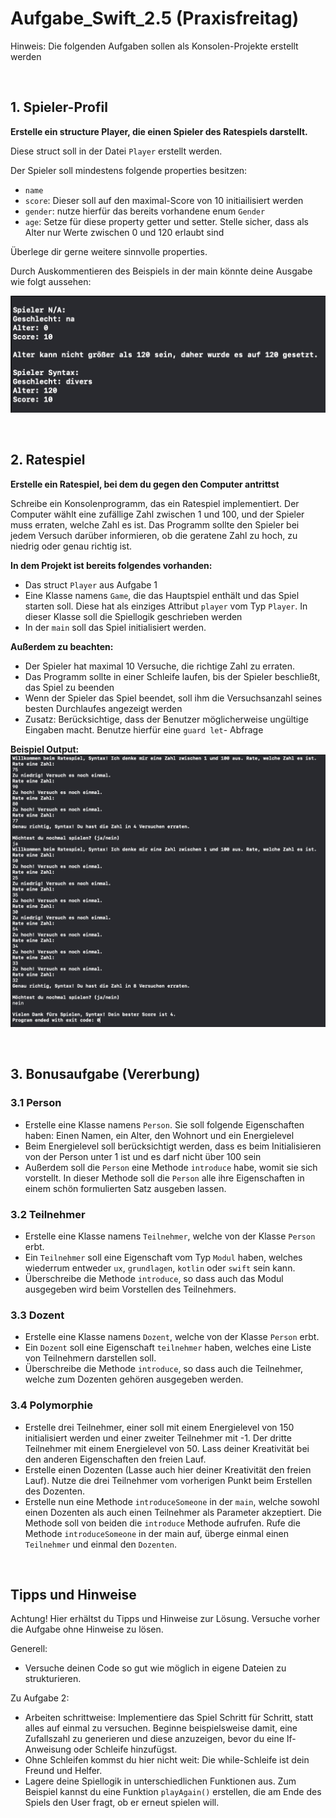 # Aufgabe_Swift_2.5 (Praxisfreitag)

Hinweis: Die folgenden Aufgaben sollen als Konsolen-Projekte erstellt werden

<br/>

## 1. Spieler-Profil

**Erstelle ein structure Player, die einen Spieler des Ratespiels darstellt.**

Diese struct soll in der Datei `Player` erstellt werden.

Der Spieler soll mindestens folgende properties besitzen: 

- `name`
- `score`: Dieser soll auf den maximal-Score von 10 initiailisiert werden
- `gender`: nutze hierfür das bereits vorhandene enum `Gender`
- `age`: Setze für diese property getter und setter. Stelle sicher, dass als Alter nur Werte zwischen 0 und 120 erlaubt sind

Überlege dir gerne weitere sinnvolle properties.

Durch Auskommentieren des Beispiels in der main könnte deine Ausgabe wie folgt aussehen: 


![Print Example 1](1.png)

<br/>

## 2. Ratespiel

**Erstelle ein Ratespiel, bei dem du gegen den Computer antrittst**

Schreibe ein Konsolenprogramm, das ein Ratespiel implementiert. Der Computer wählt eine zufällige Zahl zwischen 1 und 100, 
und der Spieler muss erraten, welche Zahl es ist.
Das Programm sollte den Spieler bei jedem Versuch darüber informieren, ob die geratene Zahl zu hoch, zu niedrig oder genau richtig ist.

**In dem Projekt ist bereits folgendes  vorhanden:**

- Das struct `Player` aus Aufgabe 1
- Eine Klasse namens `Game`, die das Hauptspiel enthält und das Spiel starten soll. Diese hat als einziges Attribut `player` vom Typ `Player`. In dieser Klasse soll die Spiellogik geschrieben werden
- In der `main` soll das Spiel initialisiert werden.

**Außerdem zu beachten:**
- Der Spieler hat maximal 10 Versuche, die richtige Zahl zu erraten. 
- Das Programm sollte in einer Schleife laufen, bis der Spieler beschließt, das Spiel zu beenden
- Wenn der Spieler das Spiel beendet, soll ihm die Versuchsanzahl seines besten Durchlaufes angezeigt werden
- Zusatz: Berücksichtige, dass der Benutzer möglicherweise ungültige Eingaben macht. Benutze hierfür eine `guard let`- Abfrage

**Beispiel Output:**
<br/>
![Print Example 2](2.png)

<br/>

## 3. Bonusaufgabe (Vererbung)

### 3.1 Person

- Erstelle eine Klasse namens `Person`. Sie soll folgende Eigenschaften haben: Einen Namen, ein Alter, den Wohnort und ein Energielevel
- Beim Energielevel soll berücksichtigt werden, dass es beim Initialisieren von der Person unter 1 ist und es darf nicht über 100 sein
- Außerdem soll die `Person` eine Methode `introduce` habe, womit sie sich vorstellt. In dieser Methode soll die `Person` alle ihre Eigenschaften in einem schön formulierten Satz ausgeben lassen.

### 3.2 Teilnehmer

- Erstelle eine Klasse namens `Teilnehmer`, welche von der Klasse `Person` erbt.
- Ein `Teilnehmer` soll eine Eigenschaft vom Typ `Modul` haben, welches wiederrum entweder `ux`, `grundlagen`, `kotlin` oder `swift` sein kann.
- Überschreibe die Methode `introduce`, so dass auch das Modul ausgegeben wird beim Vorstellen des Teilnehmers.

### 3.3 Dozent

- Erstelle eine Klasse namens `Dozent`, welche von der Klasse `Person` erbt.
- Ein `Dozent` soll eine Eigenschaft `teilnehmer` haben, welches eine Liste von Teilnehmern darstellen soll.
- Überschreibe die Methode `introduce`, so dass auch die Teilnehmer, welche zum Dozenten gehören ausgegeben werden.

### 3.4 Polymorphie

- Erstelle drei Teilnehmer, einer soll mit einem Energielevel von 150 initialisiert werden und einer zweiter Teilnehmer mit -1. Der dritte Teilnehmer mit einem Energielevel von 50. Lass deiner Kreativität bei den anderen Eigenschaften den freien Lauf.
- Erstelle einen Dozenten (Lasse auch hier deiner Kreativität den freien Lauf). Nutze die drei Teilnehmer vom vorherigen Punkt beim Erstellen des Dozenten.
- Erstelle nun eine Methode `introduceSomeone` in der `main`, welche sowohl einen Dozenten als auch einen Teilnehmer als Parameter akzeptiert. Die Methode soll von beiden die `introduce` Methode aufrufen. Rufe die Methode `introduceSomeone` in der main auf, überge einmal einen `Teilnehmer` und einmal den `Dozenten`. 

<br/>

## Tipps und Hinweise
Achtung! Hier erhältst du Tipps und Hinweise zur Lösung. Versuche vorher die Aufgabe ohne Hinweise zu lösen.

Generell:

- Versuche deinen Code so gut wie möglich in eigene Dateien zu strukturieren.

Zu Aufgabe 2: 
- Arbeiten schrittweise: Implementiere das Spiel Schritt für Schritt, statt alles auf einmal zu versuchen. Beginne beispielsweise damit, eine Zufallszahl zu generieren und diese anzuzeigen, bevor du eine If-Anweisung oder Schleife hinzufügst.
- Ohne Schleifen kommst du hier nicht weit: Die while-Schleife ist dein Freund und Helfer.
- Lagere deine Spiellogik in unterschiedlichen Funktionen aus. Zum Beispiel kannst du eine Funktion `playAgain()` erstellen, die am Ende des Spiels den User fragt, ob er erneut spielen will. 
